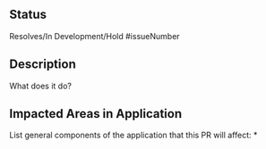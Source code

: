 ## Status
Resolves/In Development/Hold #issueNumber

## Description
What does it do?

## Impacted Areas in Application
List general components of the application that this PR will affect:
*
